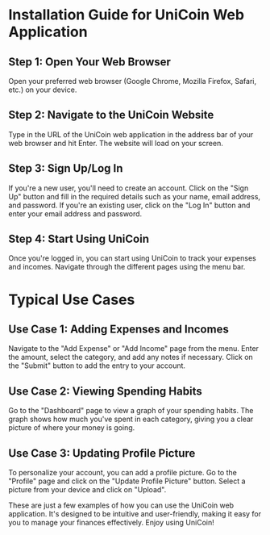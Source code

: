 # Installation Guide for UniCoin Web Application

## Step 1: Open Your Web Browser
Open your preferred web browser (Google Chrome, Mozilla Firefox, Safari, etc.) on your device.

## Step 2: Navigate to the UniCoin Website
Type in the URL of the UniCoin web application in the address bar of your web browser and hit Enter. The website will load on your screen.

## Step 3: Sign Up/Log In
If you're a new user, you'll need to create an account. Click on the "Sign Up" button and fill in the required details such as your name, email address, and password. If you're an existing user, click on the "Log In" button and enter your email address and password.

## Step 4: Start Using UniCoin
Once you're logged in, you can start using UniCoin to track your expenses and incomes. Navigate through the different pages using the menu bar.

# Typical Use Cases

## Use Case 1: Adding Expenses and Incomes
Navigate to the "Add Expense" or "Add Income" page from the menu. Enter the amount, select the category, and add any notes if necessary. Click on the "Submit" button to add the entry to your account.

## Use Case 2: Viewing Spending Habits
Go to the "Dashboard" page to view a graph of your spending habits. The graph shows how much you've spent in each category, giving you a clear picture of where your money is going.

## Use Case 3: Updating Profile Picture
To personalize your account, you can add a profile picture. Go to the "Profile" page and click on the "Update Profile Picture" button. Select a picture from your device and click on "Upload".

These are just a few examples of how you can use the UniCoin web application. It's designed to be intuitive and user-friendly, making it easy for you to manage your finances effectively. Enjoy using UniCoin!
